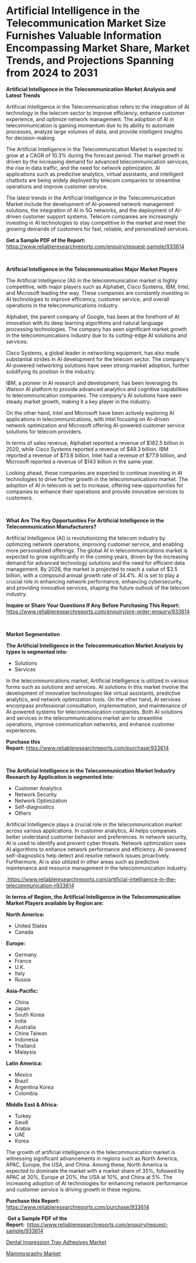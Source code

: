 <p><h1>Artificial Intelligence in the Telecommunication Market Size Furnishes Valuable Information Encompassing Market Share, Market Trends, and Projections Spanning from 2024 to 2031</h1></p><p><strong>Artificial Intelligence in the Telecommunication Market Analysis and Latest Trends</strong></p>
<p><p>Artificial Intelligence in the Telecommunication refers to the integration of AI technology in the telecom sector to improve efficiency, enhance customer experience, and optimize network management. The adoption of AI in telecommunication is gaining momentum due to its ability to automate processes, analyze large volumes of data, and provide intelligent insights for decision-making.</p><p>The Artificial Intelligence in the Telecommunication Market is expected to grow at a CAGR of 10.3% during the forecast period. The market growth is driven by the increasing demand for advanced telecommunication services, the rise in data traffic, and the need for network optimization. AI applications such as predictive analytics, virtual assistants, and intelligent chatbots are being widely deployed by telecom companies to streamline operations and improve customer service.</p><p>The latest trends in the Artificial Intelligence in the Telecommunication Market include the development of AI-powered network management solutions, the integration of AI in 5G networks, and the deployment of AI-driven customer support systems. Telecom companies are increasingly investing in AI technologies to stay competitive in the market and meet the growing demands of customers for fast, reliable, and personalized services.</p></p>
<p><strong>Get a Sample PDF of the Report:&nbsp;</strong> <a href="https://www.reliableresearchreports.com/enquiry/request-sample/933614">https://www.reliableresearchreports.com/enquiry/request-sample/933614</a></p>
<p>&nbsp;</p>
<p><strong>Artificial Intelligence in the Telecommunication Major Market Players</strong></p>
<p><p>The Artificial Intelligence (AI) in the telecommunication market is highly competitive, with major players such as Alphabet, Cisco Systems, IBM, Intel, and Microsoft leading the way. These companies are constantly investing in AI technologies to improve efficiency, customer service, and overall operations in the telecommunications industry.</p><p>Alphabet, the parent company of Google, has been at the forefront of AI innovation with its deep learning algorithms and natural language processing technologies. The company has seen significant market growth in the telecommunications industry due to its cutting-edge AI solutions and services.</p><p>Cisco Systems, a global leader in networking equipment, has also made substantial strides in AI development for the telecom sector. The company's AI-powered networking solutions have seen strong market adoption, further solidifying its position in the industry.</p><p>IBM, a pioneer in AI research and development, has been leveraging its Watson AI platform to provide advanced analytics and cognitive capabilities to telecommunication companies. The company's AI solutions have seen steady market growth, making it a key player in the industry.</p><p>On the other hand, Intel and Microsoft have been actively exploring AI applications in telecommunications, with Intel focusing on AI-driven network optimization and Microsoft offering AI-powered customer service solutions for telecom providers.</p><p>In terms of sales revenue, Alphabet reported a revenue of $182.5 billion in 2020, while Cisco Systems reported a revenue of $49.3 billion. IBM reported a revenue of $73.6 billion, Intel had a revenue of $77.9 billion, and Microsoft reported a revenue of $143 billion in the same year.</p><p>Looking ahead, these companies are expected to continue investing in AI technologies to drive further growth in the telecommunications market. The adoption of AI in telecom is set to increase, offering new opportunities for companies to enhance their operations and provide innovative services to customers.</p></p>
<p>&nbsp;</p>
<p><strong>What Are The Key Opportunities For Artificial Intelligence in the Telecommunication Manufacturers?</strong></p>
<p><p>Artificial Intelligence (AI) is revolutionizing the telecom industry by optimizing network operations, improving customer service, and enabling more personalized offerings. The global AI in telecommunications market is expected to grow significantly in the coming years, driven by the increasing demand for advanced technology solutions and the need for efficient data management. By 2026, the market is projected to reach a value of $3.5 billion, with a compound annual growth rate of 34.4%. AI is set to play a crucial role in enhancing network performance, enhancing cybersecurity, and providing innovative services, shaping the future outlook of the telecom industry.</p></p>
<p><strong>Inquire or Share Your Questions If Any Before Purchasing This Report:</strong> <a href="https://www.reliableresearchreports.com/enquiry/pre-order-enquiry/933614">https://www.reliableresearchreports.com/enquiry/pre-order-enquiry/933614</a></p>
<p>&nbsp;</p>
<p><strong>Market Segmentation</strong></p>
<p><strong>The Artificial Intelligence in the Telecommunication Market Analysis by types is segmented into:</strong></p>
<p><ul><li>Solutions</li><li>Services</li></ul></p>
<p><p>In the telecommunications market, Artificial Intelligence is utilized in various forms such as solutions and services. AI solutions in this market involve the development of innovative technologies like virtual assistants, predictive analytics, and network optimization tools. On the other hand, AI services encompass professional consultation, implementation, and maintenance of AI-powered systems for telecommunication companies. Both AI solutions and services in the telecommunications market aim to streamline operations, improve communication networks, and enhance customer experiences.</p></p>
<p><strong>Purchase this Report:&nbsp;</strong><a href="https://www.reliableresearchreports.com/purchase/933614">https://www.reliableresearchreports.com/purchase/933614</a></p>
<p>&nbsp;</p>
<p><strong>The Artificial Intelligence in the Telecommunication Market Industry Research by Application is segmented into:</strong></p>
<p><ul><li>Customer Analytics</li><li>Network Security</li><li>Network Optimization</li><li>Self-diagnostics</li><li>Others</li></ul></p>
<p><p>Artificial Intelligence plays a crucial role in the telecommunication market across various applications. In customer analytics, AI helps companies better understand customer behavior and preferences. In network security, AI is used to identify and prevent cyber threats. Network optimization uses AI algorithms to enhance network performance and efficiency. AI-powered self-diagnostics help detect and resolve network issues proactively. Furthermore, AI is also utilized in other areas such as predictive maintenance and resource management in the telecommunication industry.</p></p>
<p><a href="https://www.reliableresearchreports.com/artificial-intelligence-in-the-telecommunication-r933614">&nbsp;https://www.reliableresearchreports.com/artificial-intelligence-in-the-telecommunication-r933614</a></p>
<p><strong>In terms of Region, the Artificial Intelligence in the Telecommunication Market Players available by Region are:</strong></p>
<p>
    <p> <strong> North America: </strong>
        <ul>
            <li>United States</li>
            <li>Canada</li>
        </ul>
        </p> 
    <p> <strong> Europe: </strong>
        <ul>
            <li>Germany</li>
            <li>France</li>
            <li>U.K.</li>
            <li>Italy</li>
            <li>Russia</li>
        </ul>
        </p> 
    <p> <strong> Asia-Pacific: </strong>
        <ul>
            <li>China</li>
            <li>Japan</li>
            <li>South Korea</li>
            <li>India</li>
            <li>Australia</li>
            <li>China Taiwan</li>
            <li>Indonesia</li>
            <li>Thailand</li>
            <li>Malaysia</li>
        </ul>
        </p> 
    <p> <strong> Latin America: </strong>
        <ul>
            <li>Mexico</li>
            <li>Brazil</li>
            <li>Argentina Korea</li>
            <li>Colombia</li>
        </ul>
        </p> 
    <p> <strong> Middle East & Africa: </strong>
        <ul>
            <li>Turkey</li>
            <li>Saudi</li>
            <li>Arabia</li>
            <li>UAE</li>
            <li>Korea</li>
        </ul>
    </p>
    </p>
<p><p>The growth of artificial intelligence in the telecommunication market is witnessing significant advancements in regions such as North America, APAC, Europe, the USA, and China. Among these, North America is expected to dominate the market with a market share of 35%, followed by APAC at 30%, Europe at 20%, the USA at 10%, and China at 5%. The increasing adoption of AI technologies for enhancing network performance and customer service is driving growth in these regions.</p></p>
<p><strong>Purchase this Report: </strong><a href="https://www.reliableresearchreports.com/purchase/933614">https://www.reliableresearchreports.com/purchase/933614</a></p>
<p>&nbsp;<strong>Get a Sample PDF of the Report:&nbsp;&nbsp;</strong><a href="https://www.reliableresearchreports.com/enquiry/request-sample/933614">https://www.reliableresearchreports.com/enquiry/request-sample/933614</a></p>
<p><strong></strong></p>
<p><p><a href="https://github.com/fkhcgcyl33/Market-Research-Report-List-1/blob/main/dental-impression-tray-adhesives-market.md">Dental Impression Tray Adhesives Market</a></p><p><a href="https://view.publitas.com/reportprime-1/mammography-market-industry-trends-and-forecast-for-period-from-2024-to-2031/">Mammography Market</a></p></p>